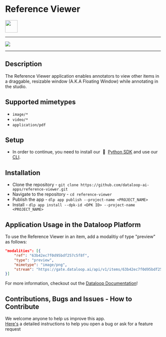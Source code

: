 # Reference Viewer

  <img height="40mm" src="https://mk0dataloop4fni44fjg.kinstacdn.com/wp-content/uploads/2020/03/logo.svg">

---

  <img src="./docs/example.png">

---
## Description

The Reference Viewer application enables annotators to view other items in a draggable, resizable window (A.K.A Floating Window) while annotating in the studio.

## Supported mimetypes
* `image/*`
* `video/*`
* `application/pdf`


## Setup
* In order to continue, you need to install our &nbsp;🚀 &nbsp;[Python SDK](https://github.com/dataloop-ai/dtlpy) and use our [CLI](https://sdk-docs.dataloop.ai/en/latest/cli.html).

## Installation
* Clone the repository -  `git clone https://github.com/dataloop-ai-apps/reference-viewer.git`
* Navigate to the repository - `cd reference-viewer`
* Publish the app -  `dlp app publish --project-name <PROJECT_NAME>`
* Install - `dlp app install --dpk-id <DPK ID> --project-name <PROJECT_NAME>`

## Application Usage in the Dataloop Platform
To use the Reference Viewer in an item, add a modalitiy of type "preview" as follows:
``` json
"modalities": [{
    "ref": "63b42ec7f0d95bdf257c5f8f",
    "type": "preview",
    "mimetype": "image/png",
    "stream": "https://gate.dataloop.ai/api/v1/items/63b42ec7f0d95bdf257c5f8f/stream"
}]
```
For more information, checkout out the [Dataloop Documentation](https://docs.dataloop.ai/docs/modality)!
## Contributions, Bugs and Issues - How to Contribute  
We welcome anyone to help us improve this app.  
[Here's](CONTRIBUTING.md) a detailed instructions to help you open a bug or ask for a feature request
